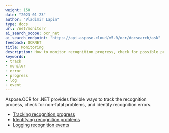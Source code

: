 ```yaml
---
weight: 150
date: "2023-01-23"
author: "Vladimir Lapin"
type: docs
url: /net/monitor/
ai_search_scope: ocr_net
ai_search_endpoint: "https://api.aspose.cloud/v5.0/ocr/docsearch/ask"
feedback: OCRNET
title: Monitoring
description: How to monitor recognition progress, check for possible problems, and identify recognition errors.
keywords:
- track
- monitor
- error
- progress
- log
- event
---
```


Aspose.OCR for .NET provides flexible ways to track the recognition process, check for non-fatal problems, and identify recognition errors.

- [Tracking recognition progress](/ocr/net/track-progress/)
- [Identifying recognition problems](/ocr/net/identify-problems/)
- [Logging recognition events](/ocr/net/logging/)
